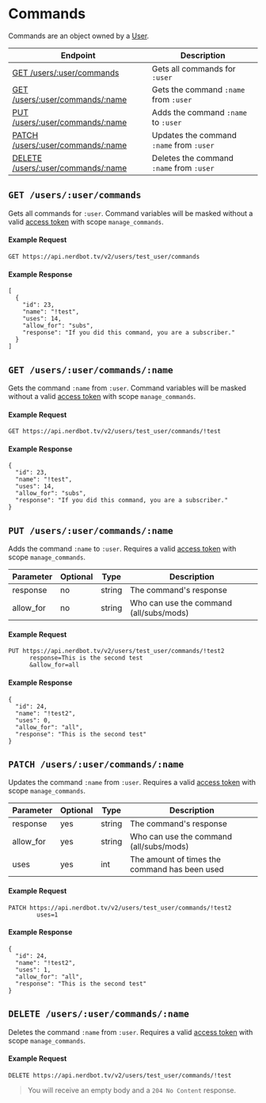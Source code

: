# Commands
Commands are an object owned by a [User](users.md).

Endpoint|Description
---|---
[GET /users/:user/commands](#get-usersusercommands)|Gets all commands for `:user`
[GET /users/:user/commands/:name](#get-usersusercommandsname)|Gets the command `:name` from `:user`
[PUT /users/:user/commands/:name](#put-usersusercommandsname)|Adds the command `:name` to `:user`
[PATCH /users/:user/commands/:name](#patch-usersusercommandsname)|Updates the command `:name` from `:user`
[DELETE /users/:user/commands/:name](#delete-usersusercommandsname)|Deletes the command `:name` from `:user`

## `GET /users/:user/commands`
Gets all commands for `:user`. Command variables will be masked without a valid [access token](../authentication.md) with scope `manage_commands`.

#### Example Request
    GET https://api.nerdbot.tv/v2/users/test_user/commands
#### Example Response
    [
      {
        "id": 23,
        "name": "!test",
        "uses": 14,
        "allow_for": "subs",
        "response": "If you did this command, you are a subscriber."
      }
    ]

## `GET /users/:user/commands/:name`
Gets the command `:name` from `:user`. Command variables will be masked without a valid [access token](../authentication.md) with scope `manage_commands`.

#### Example Request
    GET https://api.nerdbot.tv/v2/users/test_user/commands/!test
#### Example Response
    {
      "id": 23,
      "name": "!test",
      "uses": 14,
      "allow_for": "subs",
      "response": "If you did this command, you are a subscriber."
    }

## `PUT /users/:user/commands/:name`
Adds the command `:name` to `:user`. Requires a valid [access token](../authentication.md) with scope `manage_commands`.

Parameter|Optional|Type|Description
---|---|---|---
response|no|string|The command's response
allow_for|no|string|Who can use the command (all/subs/mods)

#### Example Request
    PUT https://api.nerdbot.tv/v2/users/test_user/commands/!test2
          response=This is the second test
          &allow_for=all
#### Example Response
    {
      "id": 24,
      "name": "!test2",
      "uses": 0,
      "allow_for": "all",
      "response": "This is the second test"
    }

## `PATCH /users/:user/commands/:name`
Updates the command `:name` from `:user`. Requires a valid [access token](../authentication.md) with scope `manage_commands`.

Parameter|Optional|Type|Description
---|---|---|---
response|yes|string|The command's response
allow_for|yes|string|Who can use the command (all/subs/mods)
uses|yes|int|The amount of times the command has been used

#### Example Request
    PATCH https://api.nerdbot.tv/v2/users/test_user/commands/!test2
            uses=1
#### Example Response
    {
      "id": 24,
      "name": "!test2",
      "uses": 1,
      "allow_for": "all",
      "response": "This is the second test"
    }

## `DELETE /users/:user/commands/:name`
Deletes the command `:name` from `:user`. Requires a valid [access token](../authentication.md) with scope `manage_commands`.

#### Example Request
    DELETE https://api.nerdbot.tv/v2/users/test_user/commands/!test
> You will receive an empty body and a `204 No Content` response.
